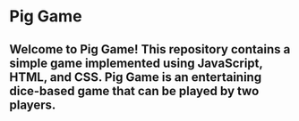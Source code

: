 
# Pig Game

## Welcome to Pig Game! This repository contains a simple game implemented using JavaScript, HTML, and CSS. Pig Game is an entertaining dice-based game that can be played by two players.

